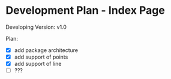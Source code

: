 # Development Plan - Index Page

Developing Version: v1.0

Plan:
- [x] add package architecture
- [x] add support of points
- [x] add support of line
- [ ] ???